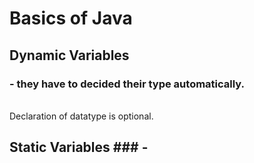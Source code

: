 # Basics of Java

## Dynamic Variables 
### - they have to decided their type automatically.
<br> Declaration of datatype is optional.
## Static Variables ### - 

